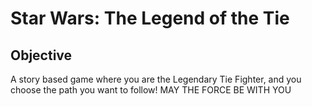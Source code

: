 # Star Wars: The Legend of the Tie

<h2>Objective</h2>

A story based game where you are the Legendary Tie Fighter, and you choose the path you want to follow! 
MAY THE FORCE BE WITH YOU

